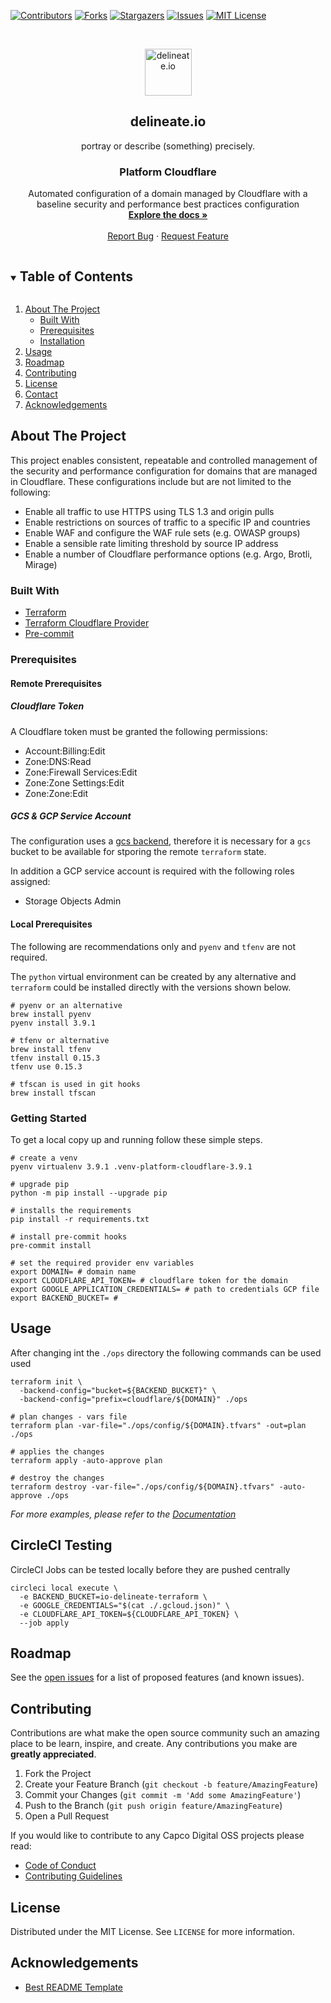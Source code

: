 [![Contributors][contributors-shield]][contributors-url]
[![Forks][forks-shield]][forks-url]
[![Stargazers][stars-shield]][stars-url]
[![Issues][issues-shield]][issues-url]
[![MIT License][license-shield]][license-url]

<!-- PROJECT LOGO -->
<br />
<p align="center">
  <img alt="delineate.io" src="https://github.com/delineateio/.github/blob/master/assets/logo.png?raw=true" height="75" />
  <h2 align="center">delineate.io</h2>
  <p align="center">portray or describe (something) precisely.</p>

  <h3 align="center">Platform Cloudflare</h3>

  <p align="center">
    Automated configuration of a domain managed by Cloudflare with a baseline security and performance best practices configuration
    <br />
    <a href="https://github.com/delineateio/platform-cloudflare"><strong>Explore the docs »</strong></a>
    <br />
    <br />
    <a href="https://github.com/delineateio/platform-cloudflare/issues">Report Bug</a>
    ·
    <a href="https://github.com/delineateio/platform-cloudflare/issues">Request Feature</a>
  </p>
</p>

<!-- TABLE OF CONTENTS -->
<details open="open">
  <summary><h2 style="display: inline-block">Table of Contents</h2></summary>
  <ol>
    <li>
      <a href="#about-the-project">About The Project</a>
      <ul>
        <li><a href="#built-with">Built With</a></li>
      </ul>
      <ul>
        <li><a href="#prerequisites">Prerequisites</a></li>
        <li><a href="#installation">Installation</a></li>
      </ul>
    </li>
    <li><a href="#usage">Usage</a></li>
    <li><a href="#roadmap">Roadmap</a></li>
    <li><a href="#contributing">Contributing</a></li>
    <li><a href="#license">License</a></li>
    <li><a href="#contact">Contact</a></li>
    <li><a href="#acknowledgements">Acknowledgements</a></li>
  </ol>
</details>

<!-- ABOUT THE PROJECT -->
## About The Project

This project enables consistent, repeatable and controlled management of the security and performance configuration for domains that are managed in Cloudflare.  These configurations include but are not limited to the following:

* Enable all traffic to use HTTPS using TLS 1.3 and origin pulls
* Enable restrictions on sources of traffic to a specific IP and countries
* Enable WAF and configure the WAF rule sets (e.g. OWASP groups)
* Enable a sensible rate limiting threshold by source IP address
* Enable a number of Cloudflare performance options (e.g. Argo, Brotli, Mirage)

### Built With

* [Terraform](https://www.terraform.io/)
* [Terraform Cloudflare Provider](https://registry.terraform.io/providers/cloudflare/cloudflare/latest/docs)
* [Pre-commit](https://pre-commit.com/)

### Prerequisites

#### Remote Prerequisites

##### Cloudflare Token

A Cloudflare token must be granted the following permissions:

* Account:Billing:Edit
* Zone:DNS:Read
* Zone:Firewall Services:Edit
* Zone:Zone Settings:Edit
* Zone:Zone:Edit

##### GCS & GCP Service Account

The configuration uses a [gcs backend](https://www.terraform.io/docs/language/settings/backends/gcs.html), therefore it is necessary for a `gcs` bucket to be available for stporing the remote `terraform` state.

In addition a GCP service account is required with the following roles assigned:

* Storage Objects Admin

#### Local Prerequisites

The following are recommendations only and `pyenv` and `tfenv` are not required.

The `python` virtual environment can be created by any alternative and `terraform` could be installed directly with the versions shown below.

```shell
# pyenv or an alternative
brew install pyenv
pyenv install 3.9.1

# tfenv or alternative
brew install tfenv
tfenv install 0.15.3
tfenv use 0.15.3

# tfscan is used in git hooks
brew install tfscan
```

<!-- GETTING STARTED -->
### Getting Started

To get a local copy up and running follow these simple steps.

```shell
# create a venv
pyenv virtualenv 3.9.1 .venv-platform-cloudflare-3.9.1

# upgrade pip
python -m pip install --upgrade pip

# installs the requirements
pip install -r requirements.txt

# install pre-commit hooks
pre-commit install

# set the required provider env variables
export DOMAIN= # domain name
export CLOUDFLARE_API_TOKEN= # cloudflare token for the domain
export GOOGLE_APPLICATION_CREDENTIALS= # path to credentials GCP file
export BACKEND_BUCKET= #
```

<!-- USAGE EXAMPLES -->
## Usage

After changing int the `./ops` directory the following commands can be used used

```shell
terraform init \
  -backend-config="bucket=${BACKEND_BUCKET}" \
  -backend-config="prefix=cloudflare/${DOMAIN}" ./ops

# plan changes - vars file
terraform plan -var-file="./ops/config/${DOMAIN}.tfvars" -out=plan ./ops

# applies the changes
terraform apply -auto-approve plan

# destroy the changes
terraform destroy -var-file="./ops/config/${DOMAIN}.tfvars" -auto-approve ./ops
```

_For more examples, please refer to the [Documentation](https://example.com)_

## CircleCI Testing

CircleCI Jobs can be tested locally before they are pushed centrally

```shell
circleci local execute \
  -e BACKEND_BUCKET=io-delineate-terraform \
  -e GOOGLE_CREDENTIALS="$(cat ./.gcloud.json)" \
  -e CLOUDFLARE_API_TOKEN=${CLOUDFLARE_API_TOKEN} \
  --job apply
```

<!-- ROADMAP -->
## Roadmap

See the [open issues](https://github.com/delineateio/platform-cloudflare/issues) for a list of proposed features (and known issues).

<!-- CONTRIBUTING -->
## Contributing

Contributions are what make the open source community such an amazing place to be learn, inspire, and create. Any contributions you make are **greatly appreciated**.

1. Fork the Project
2. Create your Feature Branch (`git checkout -b feature/AmazingFeature`)
3. Commit your Changes (`git commit -m 'Add some AmazingFeature'`)
4. Push to the Branch (`git push origin feature/AmazingFeature`)
5. Open a Pull Request

If you would like to contribute to any Capco Digital OSS projects please read:

* [Code of Conduct](https://github.com/delineateio/.github/blob/master/CODE_OF_CONDUCT.md)
* [Contributing Guidelines](https://github.com/delineateio/.github/blob/master/CONTRIBUTING.md)

<!-- LICENSE -->
## License

Distributed under the MIT License. See `LICENSE` for more information.

<!-- ACKNOWLEDGEMENTS -->
## Acknowledgements

* [Best README Template](https://github.com/othneildrew/Best-README-Template/blob/master/README.md)

<!-- MARKDOWN LINKS & IMAGES -->
<!-- https://www.markdownguide.org/basic-syntax/#reference-style-links -->
[contributors-shield]: https://img.shields.io/github/contributors/delineateio/platform-cloudflare.svg?style=for-the-badge
[contributors-url]: https://github.com/delineateio/platform-cloudflare/graphs/contributors
[forks-shield]: https://img.shields.io/github/forks/delineateio/platform-cloudflare.svg?style=for-the-badge
[forks-url]: https://github.com/delineateio/platform-cloudflare/network/members
[stars-shield]: https://img.shields.io/github/stars/delineateio/platform-cloudflare.svg?style=for-the-badge
[stars-url]: https://github.com/delineateio/platform-cloudflare/stargazers
[issues-shield]: https://img.shields.io/github/issues/delineateio/platform-cloudflare.svg?style=for-the-badge
[issues-url]: https://github.com/delineateio/platform-cloudflare/issues
[license-shield]: https://img.shields.io/github/license/delineateio/platform-cloudflare.svg?style=for-the-badge
[license-url]: https://github.com/delineateio/platform-cloudflare/blob/master/LICENSE
